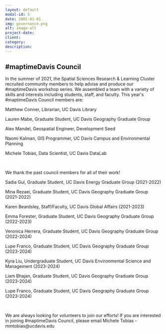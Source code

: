 ```yaml
---
layout: default
modal-id: 5
date: 2002-01-01
img: governance.png
alt: image-alt
project-date: 
client: 
category: 
description: 
---
```

<h2>#maptimeDavis Council</h2>

<p>In the summer of 2021, the Spatial Sciences Research & Learning Cluster recruited community members to help advise and produce our #maptimeDavis workshop series.  We assembled a team with a variety of skills and interests including students, staff, and faculty. This year's #maptimeDavis Council members are:</p>

<p>Matthew Conner, Librarian, UC Davis Library</p>
<p>Lauren Mabe, Graduate Student, UC Davis Geography Graduate Group
<p>Alex Mandel, Geospatial Engineer, Development Seed</p>
<p>Naomi Kalman,  GIS Programmer, UC Davis Campus and Environmental Planning</p>
<p>Michele Tobias, Data Scientist, UC Davis DataLab</p>



<br>
<p>We thank the past council members for all of their work!</p>

<p>Sadia Gul, Graduate Student, UC Davis Energy Graduate Group (2021-2022)</p>
<p>Mina Rezaei, Graduate Student, UC Davis Geography Graduate Group (2021-2022)</p>
<p>Karen Beardsley, Staff/Faculty, UC Davis Global Affairs (2021-2023)</p>
<p>Emma Forester, Graduate Student, UC Davis Geography Graduate Group (2022-2023)</p>
<p>Veronica Herrera, Graduate Student, UC Davis Geography Graduate Group (2022-2024)</p>
<p>Lupe Franco, Graduate Student, UC Davis Geography Graduate Group (2023-2024)</p>
<p>Kyra Liu, Undergraduate Student, UC Davis Environmental Science and Management (2023-2024)</p>
<p>Liam Bhajan, Graduate Student, UC Davis Geography Graduate Group (2023-2024)</p>
<p>Lupe Franco, Graduate Student, UC Davis Geography Graduate Group (2023-2024)</p>

<br>
<p>We are always looking for volunteers to join our efforts! If you are interested in joining #maptimeDavis Council, please email Michele Tobias - mmtobias@ucdavis.edu
</p> 

